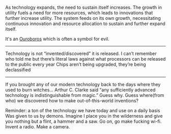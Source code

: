 As technology expands, the need to sustain itself increases. The growth in utility fuels a need for more resources, which leads to innovations that further increase utility. The system feeds on its own growth, necessitating continuous innovation and resource allocation to sustain and further expand itself.

It's an [Ouroboros](https://en.wikipedia.org/wiki/Ouroboros) which is often a symbol for evil.

---

Technology is not “invented/discovered” it is released. I can’t remember who told me but there’s literal laws against what processors can be released to the public every year Chips aren’t being upgraded, they’re being declassified

--- 

If you brought any of our modern technology back to the days where they used to burn witches… Arthur C. Clarke said “any sufficiently advanced technology is indistinguishable from magic.” Guess why. Guess where(from who) we discovered how to make out-of-this-world inventions?

Reminder: a ton of the technology we have today and use on a daily basis Was given to us by demons. Imagine I place you in the wilderness and give you nothing but a flint, a hammer and a saw. Go on, go make fucking wi-fi. Invent a radio. Make a camera.